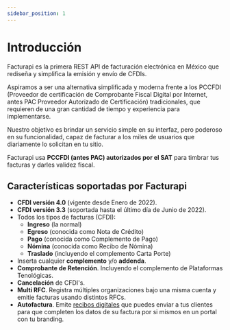 ```yaml
---
sidebar_position: 1
---
```


# Introducción

Facturapi es la primera REST API de facturación electrónica en México que rediseña y simplifica la emisión y envío de CFDIs.

Aspiramos a ser una alternativa simplificada y moderna frente a los PCCFDI (Proveedor de certificación de Comprobante Fiscal Digital por Internet, antes PAC Proveedor Autorizado de Certificación) tradicionales, que requieren de una gran cantidad de tiempo y experiencia para implementarse.

Nuestro objetivo es brindar un servicio simple en su interfaz, pero poderoso en su funcionalidad, capaz de facturar a los miles de usuarios que diariamente lo solicitan en tu sitio.

Facturapi usa **PCCFDI (antes PAC) autorizados por el SAT** para timbrar tus facturas y darles validez fiscal.

## Características soportadas por Facturapi

- **CFDI versión 4.0** (vigente desde Enero de 2022).
- **CFDI versión 3.3** (soportada hasta el último día de Junio de 2022).
- Todos los tipos de facturas (CFDI):
  - **Ingreso** (la normal)
  - **Egreso** (conocida como Nota de Crédito)
  - **Pago** (conocida como Complemento de Pago)
  - **Nómina** (conocida como Recibo de Nómina)
  - **Traslado** (incluyendo el complemento Carta Porte)
- Inserta cualquier **complemento** y/o **addenda**.
- **Comprobante de Retención**. Incluyendo el complemento de Plataformas Tenológicas.
- **Cancelación** de CFDI's.
- **Multi RFC**. Registra múltiples organizaciones bajo una misma cuenta y emitie facturas usando distintos RFCs.
- **Autofactura**. Emite [recibos digitales](https://docs.facturapi.io/docs/guides/receipts/) que puedes enviar a tus clientes para que completen los datos de su factura por si mismos en un portal con tu branding.


